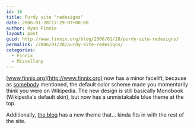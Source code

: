 ```yaml
---
id: 16
title: Purdy site "redesigns"
date: 2006-01-28T17:29:07+00:00
author: Ryan Finnie
layout: post
guid: http://www.finnix.org/blog/2006/01/28/purdy-site-redesigns/
permalink: /2006/01/28/purdy-site-redesigns/
categories:
  - Finnix
  - Miscellany
---
```

[www.finnix.org](http://www.finnix.org) now has a minor facelift, because as [somebody](http://sneakums.livejournal.com/) mentioned, the default color scheme made you momentarily think you were on Wikipedia. The new design is still basically Monobook (Wikipedia's default skin), but now has a unmistakable blue theme at the top.

Additionally, [the blog](http://www.finnix.org/blog/) has a new theme that... kinda fits in with the rest of the site.
